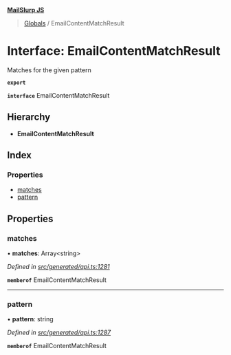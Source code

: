 **[MailSlurp JS](../README.md)**

> [Globals](../README.md) / EmailContentMatchResult

# Interface: EmailContentMatchResult

Matches for the given pattern

**`export`** 

**`interface`** EmailContentMatchResult

## Hierarchy

* **EmailContentMatchResult**

## Index

### Properties

* [matches](emailcontentmatchresult.md#matches)
* [pattern](emailcontentmatchresult.md#pattern)

## Properties

### matches

•  **matches**: Array\<string>

*Defined in [src/generated/api.ts:1281](https://github.com/mailslurp/mailslurp-client/blob/c889afa/src/generated/api.ts#L1281)*

**`memberof`** EmailContentMatchResult

___

### pattern

•  **pattern**: string

*Defined in [src/generated/api.ts:1287](https://github.com/mailslurp/mailslurp-client/blob/c889afa/src/generated/api.ts#L1287)*

**`memberof`** EmailContentMatchResult
